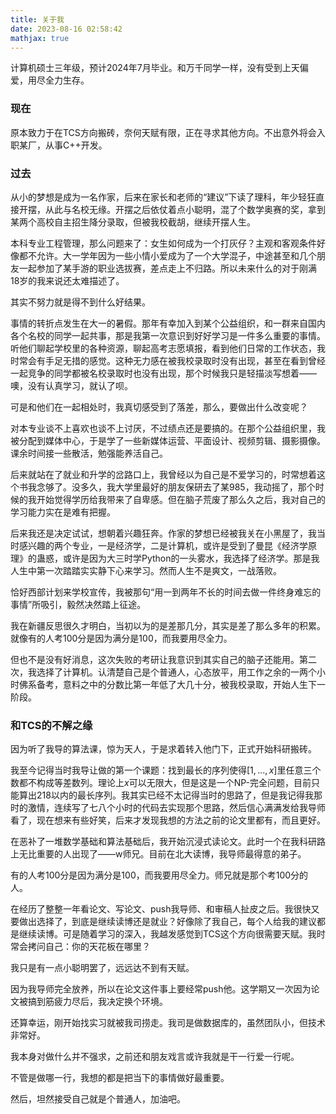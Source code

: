 ```yaml
---
title: 关于我
date: 2023-08-16 02:58:42
mathjax: true  
---
```


计算机硕士三年级，预计2024年7月毕业。和万千同学一样，没有受到上天偏爱，用尽全力生存。

### 现在
原本致力于在TCS方向搬砖，奈何天赋有限，正在寻求其他方向。不出意外将会入职某厂，从事C++开发。

### 过去

从小的梦想是成为一名作家，后来在家长和老师的“建议”下读了理科，年少轻狂直接开摆，从此与名校无缘。开摆之后依仗着点小聪明，混了个数学奥赛的奖，拿到某两个高校自主招生降分录取，但被我校截胡，继续开摆人生。

本科专业工程管理，那么问题来了：女生如何成为一个打灰仔？主观和客观条件好像都不允许。大一学年因为一些小情小爱成为了一个大学混子，中途甚至和几个朋友一起参加了某手游的职业选拔赛，差点走上不归路。所以未来什么的对于刚满18岁的我来说还太难描述了。

其实不努力就是得不到什么好结果。

事情的转折点发生在大一的暑假。那年有幸加入到某个公益组织，和一群来自国内各个名校的同学一起共事，那是我第一次意识到好好学习是一件多么重要的事情。听他们聊起学校里的各种资源，聊起高考志愿填报，看到他们日常的工作状态，我时常会有手足无措的感觉。这种无力感在被我校录取时没有出现，甚至在看到曾经一起竞争的同学都被名校录取时也没有出现，那个时候我只是轻描淡写想着——噢，没有认真学习，就认了呗。

可是和他们在一起相处时，我真切感受到了落差，那么，要做出什么改变呢？

对本专业谈不上喜欢也谈不上讨厌，不过绩点还是要搞的。在那个公益组织里，我被分配到媒体中心，于是学了一些新媒体运营、平面设计、视频剪辑、摄影摄像。课余时间接一些散活，勉强能养活自己。

后来就站在了就业和升学的岔路口上，我曾经以为自己是不爱学习的，时常想着这个书我念够了。没多久，我大学里最好的朋友保研去了某985，我动摇了，那个时候的我开始觉得学历给我带来了自卑感。但在脑子荒废了那么久之后，我对自己的学习能力实在是难有把握。

后来我还是决定试试，想朝着兴趣狂奔。作家的梦想已经被我关在小黑屋了，我当时感兴趣的两个专业，一是经济学，二是计算机，或许是受到了曼昆《经济学原理》的蛊惑，或许是因为大三时学Python的一头雾水，我选择了经济学。那是我人生中第一次踏踏实实静下心来学习。然而人生不是爽文，一战落败。

恰好西部计划来学校宣传，我被那句“用一到两年不长的时间去做一件终身难忘的事情”所吸引，毅然决然踏上征途。

我在新疆反思很久才明白，当初以为的是差那几分，其实是差了那么多年的积累。就像有的人考100分是因为满分是100，而我要用尽全力。

但也不是没有好消息，这次失败的考研让我意识到其实自己的脑子还能用。第二次，我选择了计算机。认清楚自己是个普通人，心态放平，用工作之余的一两个小时佛系备考，意料之中的分数比第一年低了大几十分，被我校录取，开始人生下一阶段。

### 和TCS的不解之缘
因为听了我导的算法课，惊为天人，于是求着转入他门下，正式开始科研搬砖。

我至今记得当时我导让做的第一个课题：找到最长的序列使得$[1,...,x]$里任意三个数都不构成等差数列。理论上$x$可以无限大，但是这是一个NP-完全问题，目前只能算出218以内的最长序列。我其实已经不太记得当时的思路了，但是我记得我那时的激情，连续写了七八个小时的代码去实现那个思路，然后信心满满发给我导师看了，现在想来有些好笑，后来才发现我想的方法之前的论文里都有，而且更好。

在恶补了一堆数学基础和算法基础后，我开始沉浸式读论文。此时一个在我科研路上无比重要的人出现了——w师兄。目前在北大读博，我导师最得意的弟子。

有的人考100分是因为满分是100，而我要用尽全力。师兄就是那个考100分的人。

在经历了整整一年看论文、写论文、push我导师、和审稿人扯皮之后。我很快又要做出选择了，到底是继续读博还是就业？好像除了我自己，每个人给我的建议都是继续读博。可是随着学习的深入，我越发感觉到TCS这个方向很需要天赋。我时常会拷问自己：你的天花板在哪里？

我只是有一点小聪明罢了，远远达不到有天赋。

因为我导师完全放养，所以在论文这件事上要经常push他。这学期又一次因为论文被搞到筋疲力尽后，我决定换个环境。

还算幸运，刚开始找实习就被我司捞走。我司是做数据库的，虽然团队小，但技术非常好。

我本身对做什么并不强求，之前还和朋友戏言或许我就是干一行爱一行呢。

不管是做哪一行，我想的都是把当下的事情做好最重要。

然后，坦然接受自己就是个普通人，加油吧。


